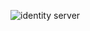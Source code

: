 ![identity server](https://user-images.githubusercontent.com/5428844/131600769-68d38b82-d625-4166-b4cd-3021848b9bac.png)
